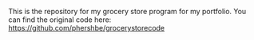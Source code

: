 This is the repository for my grocery store program for my portfolio.
You can find the original code here: https://github.com/phershbe/grocerystorecode
